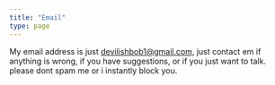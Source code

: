 ```yaml
---
title: "Email"
type: page
---
```



My email address is just devilishbob1@gmail.com, just contact em if anything is wrong, if you have suggestions, or if you just want to talk. please dont spam me or i instantly block you.
